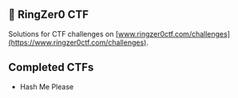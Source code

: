 ## 🚩 RingZer0 CTF
Solutions for CTF challenges on [www.ringzer0ctf.com/challenges](https://www.ringzer0ctf.com/challenges).

## Completed CTFs
- Hash Me Please